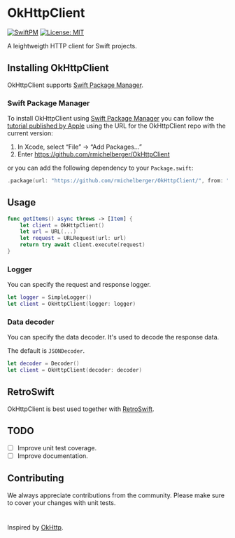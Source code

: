 # OkHttpClient

[![SwiftPM](https://img.shields.io/badge/SPM-supported-DE5C43.svg?style=flat)](https://swift.org/package-manager/) [![License: MIT](https://img.shields.io/badge/License-MIT-yellow.svg)](https://opensource.org/licenses/MIT)

A leightweigth HTTP client for Swift projects.

## Installing OkHttpClient
OkHttpClient supports [Swift Package Manager](https://www.swift.org/package-manager/).

### Swift Package Manager

To install OkHttpClient using [Swift Package Manager](https://github.com/apple/swift-package-manager) you can follow the [tutorial published by Apple](https://developer.apple.com/documentation/xcode/adding_package_dependencies_to_your_app) using the URL for the OkHttpClient repo with the current version:

1. In Xcode, select “File” → “Add Packages...”
1. Enter https://github.com/rmichelberger/OkHttpClient

or you can add the following dependency to your `Package.swift`:

```swift
.package(url: "https://github.com/rmichelberger/OkHttpClient/", from: "1.0.0")
```

## Usage

```swift
func getItems() async throws -> [Item] {
    let client = OkHttpClient()
    let url = URL(...)
    let request = URLRequest(url: url)
    return try await client.execute(request)
}
```

### Logger

You can specify the request and response logger.

```swift
let logger = SimpleLogger()
let client = OkHttpClient(logger: logger)
```

### Data decoder

You can specify the data decoder.
It's used to decode the response data.

The default is `JSONDecoder`.

```swift
let decoder = Decoder()
let client = OkHttpClient(decoder: decoder)
```

## RetroSwift

OkHttpClient is best used together with [RetroSwift](https://github.com/rmichelberger/RetroSwift).

## TODO

- [ ] Improve unit test coverage.
- [ ] Improve documentation.

## Contributing

We always appreciate contributions from the community.
Please make sure to cover your changes with unit tests.

#
Inspired by [OkHttp](https://github.com/square/okhttp).
